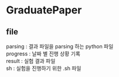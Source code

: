 # GraduatePaper

## file

parsing : 결과 파일을 parsing 하는 python 파일<br>
progress : 날짜 별 진행 상황 기록<br>
result : 실험 결과 파일<br>
sh : 실험을 진행하기 위한 .sh 파일<br>
